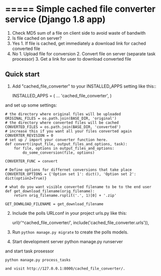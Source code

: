 =====
Simple cached file converter service (Django 1.8 app)
=====

1. Check MD5 sum of a file on client side to avoid waste of bandwith
2. Is file cached on server?
  1. Yes
    1. If file is cached, get immediately a download link for cached converted file
  2. No
    1. Upload file for conversion
    2. Convert file on server (separate task processor)
    3. Get a link for user to download converted file

Quick start
-----------

1. Add "cached_file_converter" to your INSTALLED_APPS setting like this::

    INSTALLED_APPS = (
        ...
        'cached_file_converter',
    )

and set up some settings:

    # the directory where original files will be uploaded
    ORIGINAL_FILES = os.path.join(BASE_DIR, 'original')
    # the directory where converted files will be cached
    CONVERTED_FILES = os.path.join(BASE_DIR, 'converted')
    # increase this if you want all your files converted again
    CONVERTER_REVISION = 0
    # set up / import your converter function here.
    def convert(input_file, output_files_and_options, task):
        for file, options in output_files_and_options:
            do_some_conversion(file, options)

    CONVERTER_FUNC = convert

    # Define options for differnet conversions that take place
    CONVERTER_OPTIONS = {'Option set 1': dict(), 'Option set 2': dict(option2=True)}

    # what do you want visible converted filename to be to the end user
    def get_download_filename(orig_filename):
        return orig_filename.rsplit('.', 1)[0] + '.zip'

    GET_DOWNLOAD_FILENAME = get_download_filename

2. Include the polls URLconf in your project urls.py like this:

    url(r'^cached_file_converter/', include('cached_file_converter.urls')),

3. Run `python manage.py migrate` to create the polls models.

4. Start development server
    python manage.py runserver

and start task prosessor

    python manage.py process_tasks

    and visit http://127.0.0.1:8000/cached_file_converter/.
